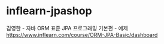 # inflearn-jpashop

김영한 - 자바 ORM 표준 JPA 프로그래밍 기본편 - 예제
https://www.inflearn.com/course/ORM-JPA-Basic/dashboard
